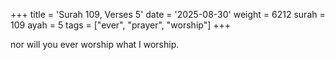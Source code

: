 +++
title = 'Surah 109, Verses 5'
date = '2025-08-30'
weight = 6212
surah = 109
ayah = 5
tags = ["ever", "prayer", "worship"]
+++

nor will you ever worship what I worship.
